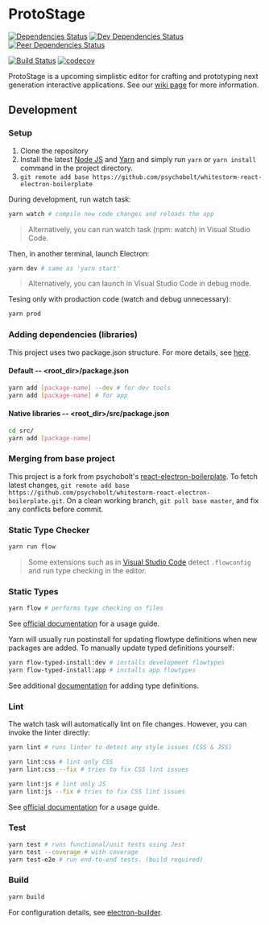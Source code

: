 # ProtoStage

[![Dependencies Status](https://david-dm.org/psychobolt/ProtoStage.svg)](https://david-dm.org/psychobolt/ProtoStage)
[![Dev Dependencies Status](https://david-dm.org/psychobolt/ProtoStage/dev-status.svg)](https://david-dm.org/psychobolt/ProtoStage?type=dev)
[![Peer Dependencies Status](https://david-dm.org/psychobolt/ProtoStage/peer-status.svg)](https://david-dm.org/psychobolt/ProtoStage?type=peer)

[![Build Status](https://travis-ci.org/psychobolt/ProtoStage.svg?branch=master)](https://travis-ci.org/psychobolt/ProtoStage)
[![codecov](https://codecov.io/gh/psychobolt/ProtoStage/branch/master/graph/badge.svg)](https://codecov.io/gh/psychobolt/ProtoStage)

ProtoStage is a upcoming simplistic editor for crafting and prototyping next generation interactive applications. See our [wiki page](https://github.com/psychobolt/ProtoStage/wiki/About) for more information.

## Development

### Setup

1. Clone the repository
2. Install the latest [Node JS](https://nodejs.org/) and [Yarn](https://yarnpkg.com) and simply run ```yarn``` or ```yarn install``` command in the project directory.
3. ```git remote add base https://github.com/psychobolt/whitestorm-react-electron-boilerplate```

During development, run watch task:
```sh
yarn watch # compile new code changes and reloads the app
```

> Alternatively, you can run watch task (npm: watch) in Visual Studio Code.

Then, in another terminal, launch Electron:
```sh
yarn dev # same as 'yarn start'
```

> Alternatively, you can launch in Visual Studio Code in debug mode.

Tesing only with production code (watch and debug unnecessary):

```sh
yarn prod
```

### Adding dependencies (libraries)

This project uses two package.json structure. For more details, see [here](https://github.com/electron-userland/electron-builder/wiki/Two-package.json-Structure).

#### Default -- <root_dir>/package.json

```sh
yarn add [package-name] --dev # for dev tools
yarn add [package-name] # for app
```

#### Native libraries -- <root_dir>/src/package.json

```sh
cd src/
yarn add [package-name]
```

### Merging from base project

This project is a fork from psychobolt's [react-electron-boilerplate](https://github.com/psychobolt/whitestorm-react-electron-boilerplate). To fetch latest changes, ```git remote add base https://github.com/psychobolt/whitestorm-react-electron-boilerplate.git```. On a clean working branch, ```git pull base master```, and fix any conflicts before commit.

### Static Type Checker

```sh
yarn run flow
```

> Some extensions such as in [Visual Studio Code](https://marketplace.visualstudio.com/items?itemName=flowtype.flow-for-vscode) detect ```.flowconfig``` and run type checking in the editor.

### Static Types

```sh
yarn flow # performs type checking on files
```

See [official documentation](https://flow.org/) for a usage guide.

Yarn will usually run postinstall for updating flowtype definitions when new packages are added. To manually update typed definitions yourself:

```sh
yarn flow-typed-install:dev # installs development flowtypes
yarn flow-typed-install:app # installs app flowtypes
```

See additional [documentation](https://github.com/flowtype/flow-typed) for adding type definitions.

### Lint

The watch task will automatically lint on file changes. However, you can invoke the linter directly:

```sh
yarn lint # runs linter to detect any style issues (CSS & JSS)

yarn lint:css # lint only CSS
yarn lint:css --fix # tries to fix CSS lint issues

yarn lint:js # lint only JS
yarn lint:js --fix # tries to fix CSS lint issues
```

See [official documentation](https://eslint.org/) for a usage guide.

### Test

```sh
yarn test # runs functional/unit tests using Jest
yarn test --coverage # with coverage
yarn test-e2e # run end-to-end tests. (build required)
```

### Build

```sh
yarn build
```

For configuration details, see [electron-builder](https://github.com/electron-userland/electron-builder).
